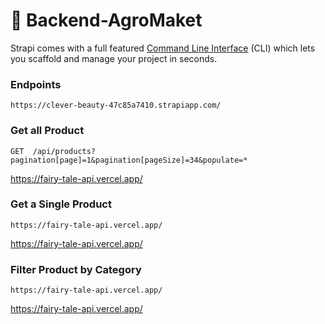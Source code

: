 # 🚀 Backend-AgroMaket

Strapi comes with a full featured [Command Line Interface](https://docs.strapi.io/dev-docs/cli) (CLI) which lets you scaffold and manage your project in seconds.

### Endpoints

```
https://clever-beauty-47c85a7410.strapiapp.com/
```

### Get all Product


```
GET  /api/products?pagination[page]=1&pagination[pageSize]=34&populate=*
```
https://fairy-tale-api.vercel.app/

### Get a Single Product


```
https://fairy-tale-api.vercel.app/
```
https://fairy-tale-api.vercel.app/

### Filter Product by Category
```
https://fairy-tale-api.vercel.app/
```
https://fairy-tale-api.vercel.app/
